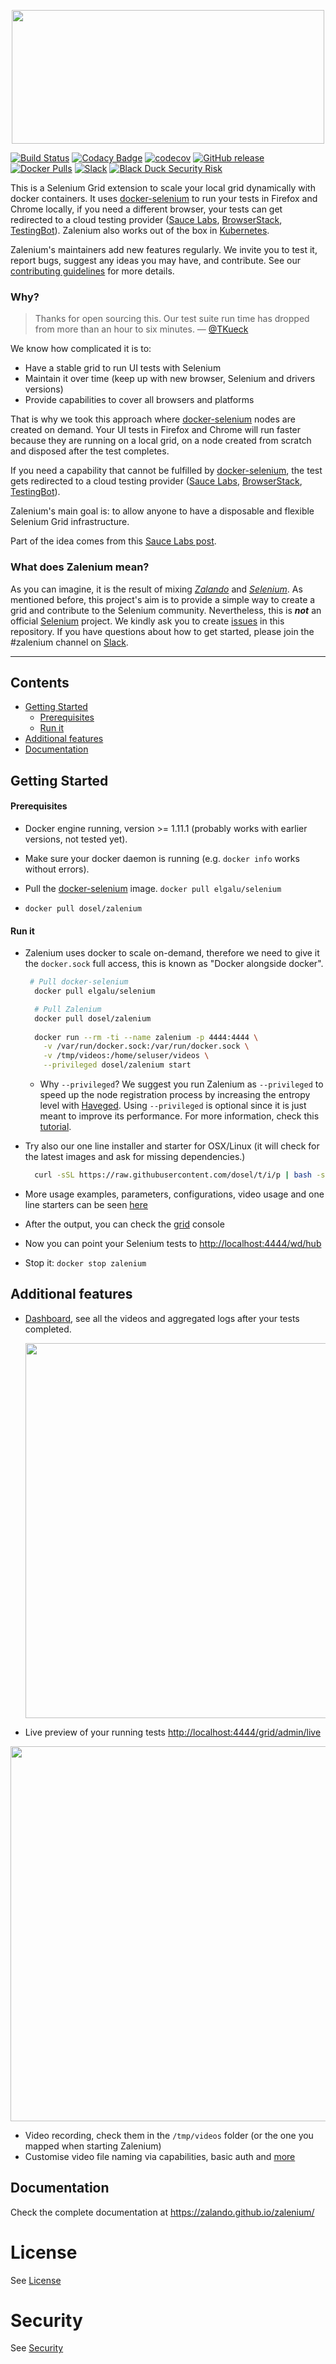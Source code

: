 <p align="center">
  <img id="header" height="214" width="500" src="./docs/img/logo_zalenium_wide.png" />

</p>

[![Build Status](https://travis-ci.org/zalando/zalenium.svg?branch=master)](https://travis-ci.org/zalando/zalenium)
[![Codacy Badge](https://api.codacy.com/project/badge/Grade/c719a14f5537488b8fb95d70e27acd5f)](https://www.codacy.com/app/diemol_zalenium/zalenium?utm_source=github.com&amp;utm_medium=referral&amp;utm_content=zalando/zalenium&amp;utm_campaign=Badge_Grade)
[![codecov](https://codecov.io/gh/zalando/zalenium/branch/master/graph/badge.svg)](https://codecov.io/gh/zalando/zalenium)
[![GitHub release](https://img.shields.io/github/release/zalando/zalenium.svg)](https://github.com/zalando/zalenium/releases)
[![Docker Pulls](https://img.shields.io/docker/pulls/dosel/zalenium.svg)](https://hub.docker.com/r/dosel/zalenium/tags/)
[![Slack](https://img.shields.io/badge/chat-on%20slack-red.svg?logo=slack)](https://seleniumhq.herokuapp.com)
[![Black Duck Security Risk](https://copilot.blackducksoftware.com/github/repos/barahate90/zalenium/branches/master/badge-risk.svg)](https://copilot.blackducksoftware.com/github/repos/barahate90/zalenium/branches/master)




This is a Selenium Grid extension to scale your local grid dynamically with docker containers. It uses
[docker-selenium](https://github.com/elgalu/docker-selenium) to run your tests in Firefox and Chrome locally, if you
need a different browser, your tests can get redirected to a cloud testing provider ([Sauce Labs](https://saucelabs.com/), 
[BrowserStack](https://www.browserstack.com/), [TestingBot](https://testingbot.com/)). Zalenium also works out of the box
in [Kubernetes](https://zalando.github.io/zalenium/#kubernetes).

Zalenium's maintainers add new features regularly. We invite you to test it, report bugs, suggest any ideas you may
have, and contribute. See our [contributing guidelines](https://zalando.github.io/zalenium/#contributing) for more details.

### Why?

> Thanks for open sourcing this. Our test suite run time has dropped from more than an hour to six minutes. — [@TKueck](https://twitter.com/Tkueck/status/887425829273088000)

We know how complicated it is to:
* Have a stable grid to run UI tests with Selenium
* Maintain it over time (keep up with new browser, Selenium and drivers versions)
* Provide capabilities to cover all browsers and platforms

That is why we took this approach where [docker-selenium](https://github.com/elgalu/docker-selenium) nodes are
created on demand. Your UI tests in Firefox and Chrome will run faster because they are running on a local grid,
on a node created from scratch and disposed after the test completes.

If you need a capability that cannot be fulfilled by [docker-selenium](https://github.com/elgalu/docker-selenium),
the test gets redirected to a cloud testing provider ([Sauce Labs](https://saucelabs.com/),
[BrowserStack](https://www.browserstack.com/), [TestingBot](https://testingbot.com/)).

Zalenium's main goal is: to allow anyone to have a disposable and flexible Selenium Grid infrastructure.

Part of the idea comes from this [Sauce Labs post](https://saucelabs.com/blog/introducing-the-sauce-plugin-for-selenium-grid).

### What does **Zalenium** mean?
As you can imagine, it is the result of mixing _[Zalando](https://tech.zalando.com)_ and _[Selenium](http://www.seleniumhq.org/)_.
As mentioned before, this project's aim is to provide a simple way to create a grid and contribute to the Selenium community.
Nevertheless, this is _**not**_ an official [Selenium](http://www.seleniumhq.org/) project. We kindly ask you to create
[issues](https://github.com/zalando/zalenium/issues/new) in this repository. If you have questions about how to get
started, please join the #zalenium channel on [Slack](https://seleniumhq.herokuapp.com). 

***

## Contents

* [Getting Started](#getting-started)
  * [Prerequisites](#prerequisites)
  * [Run it](#run-it)
* [Additional features](#additional-features)
* [Documentation](#documentation)

## Getting Started

#### Prerequisites
* Docker engine running, version >= 1.11.1 (probably works with earlier versions, not tested yet).
* Make sure your docker daemon is running (e.g. `docker info` works without errors).

* Pull the [docker-selenium](https://github.com/elgalu/docker-selenium) image. `docker pull elgalu/selenium`

* `docker pull dosel/zalenium`

#### Run it
* Zalenium uses docker to scale on-demand, therefore we need to give it the `docker.sock` full access, this is known as
"Docker alongside docker".

  ```sh
   # Pull docker-selenium
    docker pull elgalu/selenium

    # Pull Zalenium
    docker pull dosel/zalenium
          
    docker run --rm -ti --name zalenium -p 4444:4444 \
      -v /var/run/docker.sock:/var/run/docker.sock \
      -v /tmp/videos:/home/seluser/videos \
      --privileged dosel/zalenium start
  ```

  * Why `--privileged`? We suggest you run Zalenium as `--privileged` to speed up the node registration process by
      increasing the entropy level with [Haveged](http://www.issihosts.com/haveged/). Using `--privileged` is optional
      since it is just meant to improve its performance. For more information, check this
      [tutorial](https://www.digitalocean.com/community/tutorials/how-to-setup-additional-entropy-for-cloud-servers-using-haveged).

* Try also our one line installer and starter for OSX/Linux (it will check for the latest images and ask for missing dependencies.)

  ```sh
    curl -sSL https://raw.githubusercontent.com/dosel/t/i/p | bash -s start
  ```

* More usage examples, parameters, configurations, video usage and one line starters can be seen [here](https://zalando.github.io/zalenium/#usage)
* After the output, you can check the [grid](http://localhost:4444/grid/console) console
* Now you can point your Selenium tests to [http://localhost:4444/wd/hub](http://localhost:4444/wd/hub)
* Stop it: `docker stop zalenium`

## Additional features
* [Dashboard](http://localhost:4444/dashboard), see all the videos and aggregated logs after your tests completed.
  <p align="center">
    <img id="dashboard" width="600" src="docs/img/dashboard.gif" />
  </p>
* Live preview of your running tests [http://localhost:4444/grid/admin/live](http://localhost:4444/grid/admin/live)
<p align="center">
  <img id="live-preview" width="600" src="docs/img/live_preview.gif" />
</p>

* Video recording, check them in the `/tmp/videos` folder (or the one you mapped when starting Zalenium)
* Customise video file naming via capabilities, basic auth and [more](https://zalando.github.io/zalenium/#usage)

## Documentation

Check the complete documentation at https://zalando.github.io/zalenium/

License
===================

See [License](LICENSE.md)


Security
===================

See [Security](SECURITY.md)
